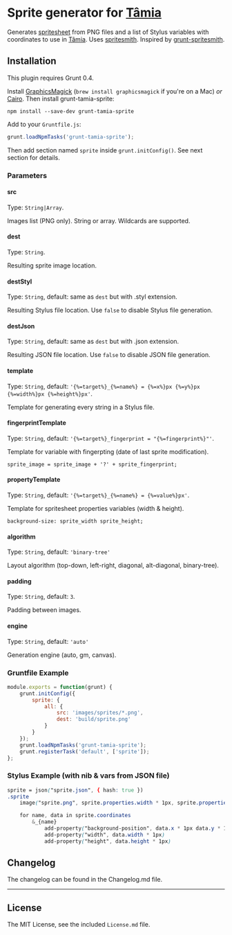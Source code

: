 # Sprite generator for [Tâmia](https://github.com/sapegin/tamia)

Generates [spritesheet](http://en.wikipedia.org/wiki/Sprite_%28computer_graphics%29#Sprites_by_CSS) from PNG files and a list of Stylus variables with coordinates to use in [Tâmia](https://github.com/sapegin/tamia). Uses [spritesmith](https://github.com/Ensighten/spritesmith). Inspired by [grunt-spritesmith](https://github.com/Ensighten/grunt-spritesmith).

## Installation

This plugin requires Grunt 0.4.

Install [GraphicsMagick](http://www.graphicsmagick.org/) (`brew install graphicsmagick` if you're on a Mac) *or* [Cairo](http://cairographics.org/). Then install grunt-tamia-sprite:

`npm install --save-dev grunt-tamia-sprite`

Add to your `Gruntfile.js`:

```javascript
grunt.loadNpmTasks('grunt-tamia-sprite');
```

Then add section named `sprite` inside `grunt.initConfig()`. See next section for details.


### Parameters

#### src

Type: `String|Array`.

Images list (PNG only). String or array. Wildcards are supported.

#### dest

Type: `String`.

Resulting sprite image location.

#### destStyl

Type: `String`, default: same as `dest` but with .styl extension.

Resulting Stylus file location. Use `false` to disable Stylus file generation.

#### destJson

Type: `String`, default: same as `dest` but with .json extension.

Resulting JSON file location. Use `false` to disable JSON file generation.

#### template

Type: `String`, default: `'{%=target%}_{%=name%} = {%=x%}px {%=y%}px {%=width%}px {%=height%}px'`.

Template for generating every string in a Stylus file.

#### fingerprintTemplate

Type: `String`, default: `'{%=target%}_fingerprint = "{%=fingerprint%}"'`.

Template for variable with fingerpting (date of last sprite modification).

```
sprite_image = sprite_image + '?' + sprite_fingerprint;
```

#### propertyTemplate

Type: `String`, default: `'{%=target%}_{%=name%} = {%=value%}px'`.

Template for spritesheet properties variables (width & height).

```
background-size: sprite_width sprite_height;
```

#### algorithm

Type: `String`, default: `'binary-tree'`

Layout algorithm (top-down, left-right, diagonal, alt-diagonal, binary-tree).

#### padding

Type: `String`, default: `3`.

Padding between images.

#### engine

Type: `String`, default: `'auto'`

Generation engine (auto, gm, canvas).


### Gruntfile Example

``` javascript
module.exports = function(grunt) {
	grunt.initConfig({
		sprite: {
			all: {
				src: 'images/sprites/*.png',
				dest: 'build/sprite.png'
			}
		}
	});
	grunt.loadNpmTasks('grunt-tamia-sprite');
	grunt.registerTask('default', ['sprite']);
};
```

### Stylus Example (with nib & vars from JSON file)
``` css
sprite = json("sprite.json", { hash: true })
.sprite
	image("sprite.png", sprite.properties.width * 1px, sprite.properties.height * 1px)

	for name, data in sprite.coordinates
		&_{name}
			add-property("background-position", data.x * 1px data.y * 1px)
			add-property("width", data.width * 1px)
			add-property("height", data.height * 1px)
```

## Changelog

The changelog can be found in the Changelog.md file.

---

## License

The MIT License, see the included `License.md` file.
